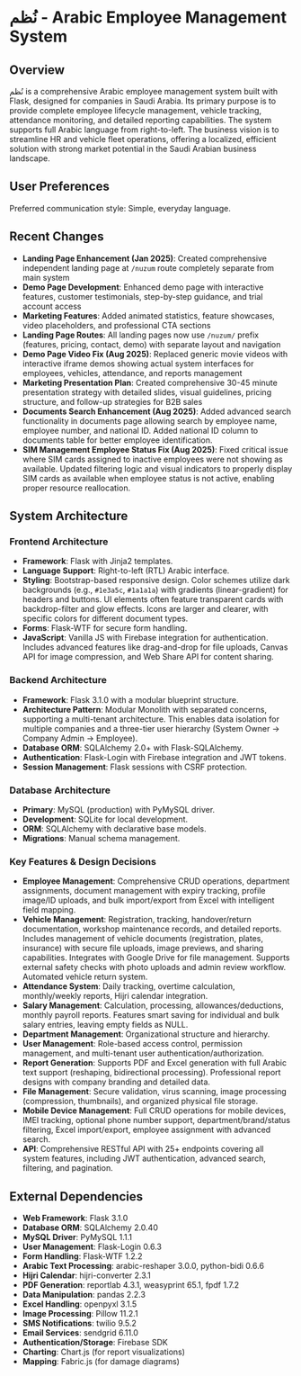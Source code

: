 # نُظم - Arabic Employee Management System

## Overview
نُظم is a comprehensive Arabic employee management system built with Flask, designed for companies in Saudi Arabia. Its primary purpose is to provide complete employee lifecycle management, vehicle tracking, attendance monitoring, and detailed reporting capabilities. The system supports full Arabic language from right-to-left. The business vision is to streamline HR and vehicle fleet operations, offering a localized, efficient solution with strong market potential in the Saudi Arabian business landscape.

## User Preferences
Preferred communication style: Simple, everyday language.

## Recent Changes
- **Landing Page Enhancement (Jan 2025)**: Created comprehensive independent landing page at `/nuzum` route completely separate from main system
- **Demo Page Development**: Enhanced demo page with interactive features, customer testimonials, step-by-step guidance, and trial account access
- **Marketing Features**: Added animated statistics, feature showcases, video placeholders, and professional CTA sections
- **Landing Page Routes**: All landing pages now use `/nuzum/` prefix (features, pricing, contact, demo) with separate layout and navigation
- **Demo Page Video Fix (Aug 2025)**: Replaced generic movie videos with interactive iframe demos showing actual system interfaces for employees, vehicles, attendance, and reports management
- **Marketing Presentation Plan**: Created comprehensive 30-45 minute presentation strategy with detailed slides, visual guidelines, pricing structure, and follow-up strategies for B2B sales
- **Documents Search Enhancement (Aug 2025)**: Added advanced search functionality in documents page allowing search by employee name, employee number, and national ID. Added national ID column to documents table for better employee identification.
- **SIM Management Employee Status Fix (Aug 2025)**: Fixed critical issue where SIM cards assigned to inactive employees were not showing as available. Updated filtering logic and visual indicators to properly display SIM cards as available when employee status is not active, enabling proper resource reallocation.

## System Architecture
### Frontend Architecture
- **Framework**: Flask with Jinja2 templates.
- **Language Support**: Right-to-left (RTL) Arabic interface.
- **Styling**: Bootstrap-based responsive design. Color schemes utilize dark backgrounds (e.g., `#1e3a5c`, `#1a1a1a`) with gradients (linear-gradient) for headers and buttons. UI elements often feature transparent cards with backdrop-filter and glow effects. Icons are larger and clearer, with specific colors for different document types.
- **Forms**: Flask-WTF for secure form handling.
- **JavaScript**: Vanilla JS with Firebase integration for authentication. Includes advanced features like drag-and-drop for file uploads, Canvas API for image compression, and Web Share API for content sharing.

### Backend Architecture
- **Framework**: Flask 3.1.0 with a modular blueprint structure.
- **Architecture Pattern**: Modular Monolith with separated concerns, supporting a multi-tenant architecture. This enables data isolation for multiple companies and a three-tier user hierarchy (System Owner → Company Admin → Employee).
- **Database ORM**: SQLAlchemy 2.0+ with Flask-SQLAlchemy.
- **Authentication**: Flask-Login with Firebase integration and JWT tokens.
- **Session Management**: Flask sessions with CSRF protection.

### Database Architecture
- **Primary**: MySQL (production) with PyMySQL driver.
- **Development**: SQLite for local development.
- **ORM**: SQLAlchemy with declarative base models.
- **Migrations**: Manual schema management.

### Key Features & Design Decisions
- **Employee Management**: Comprehensive CRUD operations, department assignments, document management with expiry tracking, profile image/ID uploads, and bulk import/export from Excel with intelligent field mapping.
- **Vehicle Management**: Registration, tracking, handover/return documentation, workshop maintenance records, and detailed reports. Includes management of vehicle documents (registration, plates, insurance) with secure file uploads, image previews, and sharing capabilities. Integrates with Google Drive for file management. Supports external safety checks with photo uploads and admin review workflow. Automated vehicle return system.
- **Attendance System**: Daily tracking, overtime calculation, monthly/weekly reports, Hijri calendar integration.
- **Salary Management**: Calculation, processing, allowances/deductions, monthly payroll reports. Features smart saving for individual and bulk salary entries, leaving empty fields as NULL.
- **Department Management**: Organizational structure and hierarchy.
- **User Management**: Role-based access control, permission management, and multi-tenant user authentication/authorization.
- **Report Generation**: Supports PDF and Excel generation with full Arabic text support (reshaping, bidirectional processing). Professional report designs with company branding and detailed data.
- **File Management**: Secure validation, virus scanning, image processing (compression, thumbnails), and organized physical file storage.
- **Mobile Device Management**: Full CRUD operations for mobile devices, IMEI tracking, optional phone number support, department/brand/status filtering, Excel import/export, employee assignment with advanced search.
- **API**: Comprehensive RESTful API with 25+ endpoints covering all system features, including JWT authentication, advanced search, filtering, and pagination.

## External Dependencies
- **Web Framework**: Flask 3.1.0
- **Database ORM**: SQLAlchemy 2.0.40
- **MySQL Driver**: PyMySQL 1.1.1
- **User Management**: Flask-Login 0.6.3
- **Form Handling**: Flask-WTF 1.2.2
- **Arabic Text Processing**: arabic-reshaper 3.0.0, python-bidi 0.6.6
- **Hijri Calendar**: hijri-converter 2.3.1
- **PDF Generation**: reportlab 4.3.1, weasyprint 65.1, fpdf 1.7.2
- **Data Manipulation**: pandas 2.2.3
- **Excel Handling**: openpyxl 3.1.5
- **Image Processing**: Pillow 11.2.1
- **SMS Notifications**: twilio 9.5.2
- **Email Services**: sendgrid 6.11.0
- **Authentication/Storage**: Firebase SDK
- **Charting**: Chart.js (for report visualizations)
- **Mapping**: Fabric.js (for damage diagrams)